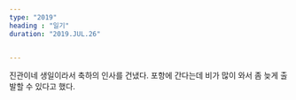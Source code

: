 ```yaml
---
type: "2019"
heading : "일기"
duration: "2019.JUL.26"


---
```


진관이네 생일이라서 축하의 인사를 건냈다. 포항에 간다는데 비가 많이 와서 좀 늦게 출발할 수 있다고 했다. 
